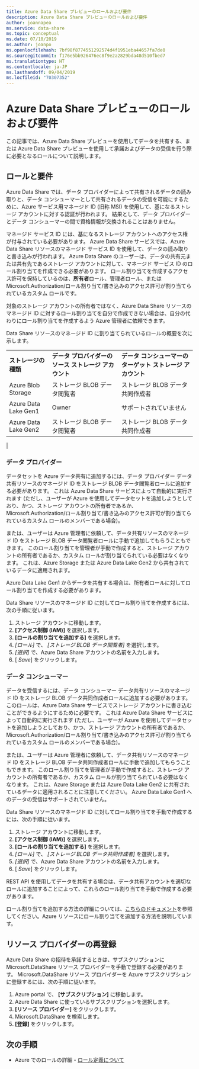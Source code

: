 ```yaml
---
title: Azure Data Share プレビューのロールおよび要件
description: Azure Data Share プレビューのロールおよび要件
author: joannapea
ms.service: data-share
ms.topic: conceptual
ms.date: 07/10/2019
ms.author: joanpo
ms.openlocfilehash: 7bf98f8774551292574d4f1951eba44657fa7de0
ms.sourcegitcommit: f176e5bb926476ec8f9e2a2829bda48d510fbed7
ms.translationtype: HT
ms.contentlocale: ja-JP
ms.lasthandoff: 09/04/2019
ms.locfileid: "70307352"
---
```

# <a name="roles-and-requirements-for-azure-data-share-preview"></a>Azure Data Share プレビューのロールおよび要件

この記事では、Azure Data Share プレビューを使用してデータを共有する、または Azure Data Share プレビューを使用して承諾およびデータの受信を行う際に必要となるロールについて説明します。 

## <a name="roles-and-requirements"></a>ロールと要件

Azure Data Share では、データ プロバイダーによって共有されるデータの読み取りと、データ コンシューマーとして共有されるデータの受信を可能にするために、Azure サービス用マネージド ID (旧称 MSI) を使用して、基になるストレージ アカウントに対する認証が行われます。 結果として、データ プロバイダーとデータ コンシューマーの間で資格情報が交換されることはありません。 

マネージド サービス ID には、基になるストレージ アカウントへのアクセス権が付与されている必要があります。 Azure Data Share サービスでは、Azure Data Share リソースのマネージド サービス ID を使用して、データの読み取りと書き込みが行われます。 Azure Data Share のユーザーは、データの共有元または共有先であるストレージ アカウントに対して、マネージド サービス ID のロール割り当てを作成できる必要があります。 ロール割り当てを作成するアクセス許可を保持しているのは、**所有者**ロール、管理者ロール、または Microsoft.Authorization/ロール割り当て/書き込みのアクセス許可が割り当てられているカスタム ロールです。 

対象のストレージ アカウントの所有者ではなく、Azure Data Share リソースのマネージド ID に対するロール割り当てを自分で作成できない場合は、自分の代わりにロール割り当てを作成するよう Azure 管理者に依頼できます。 

Data Share リソースのマネージド ID に割り当てられているロールの概要を次に示します。

| |  |  |
|---|---|---|
|**ストレージの種類**|**データ プロバイダーのソース ストレージ アカウント**|**データ コンシューマーのターゲット ストレージ アカウント**|
|Azure Blob Storage| ストレージ BLOB データ閲覧者 | ストレージ BLOB データ共同作成者
|Azure Data Lake Gen1 | Owner | サポートされていません
|Azure Data Lake Gen2 | ストレージ BLOB データ閲覧者 | ストレージ BLOB データ共同作成者
|
### <a name="data-providers"></a>データ プロバイダー 
データセットを Azure データ共有に追加するには、データ プロバイダー データ共有リソースのマネージド ID をストレージ BLOB データ閲覧者ロールに追加する必要があります。 これは Azure Data Share サービスによって自動的に実行されます (ただし、ユーザーが Azure を使用してデータセットを追加しようとしており、かつ、ストレージ アカウントの所有者であるか、Microsoft.Authorization/ロール割り当て/書き込みのアクセス許可が割り当てられているカスタム ロールのメンバーである場合)。 

または、ユーザーは Azure 管理者に依頼して、データ共有リソースのマネージド ID をストレージ BLOB データ閲覧者ロールに手動で追加してもらうこともできます。 このロール割り当てを管理者が手動で作成すると、ストレージ アカウントの所有者であるか、カスタム ロールが割り当てられている必要はなくなります。 これは、Azure Storage または Azure Data Lake Gen2 から共有されているデータに適用されます。 

Azure Data Lake Gen1 からデータを共有する場合は、所有者ロールに対してロール割り当てを作成する必要があります。 

Data Share リソースのマネージド ID に対してロール割り当てを作成するには、次の手順に従います。

1. ストレージ アカウントに移動します。
1. **[アクセス制御 (IAM)]** を選択します。
1. **[ロールの割り当てを追加する]** を選択します。
1. *[ロール]* で、 *[ストレージ BLOB データ閲覧者]* を選択します。
1. *[選択]* で、Azure Data Share アカウントの名前を入力します。
1. [ *Save*] をクリックします。

### <a name="data-consumers"></a>データ コンシューマー
データを受信するには、データ コンシューマー データ共有リソースのマネージド ID をストレージ BLOB データ共同作成者ロールに追加する必要があります。 このロールは、Azure Data Share サービスでストレージ アカウントに書き込むことができるようにするために必要です。 これは Azure Data Share サービスによって自動的に実行されます (ただし、ユーザーが Azure を使用してデータセットを追加しようとしており、かつ、ストレージ アカウントの所有者であるか、Microsoft.Authorization/ロール割り当て/書き込みのアクセス許可が割り当てられているカスタム ロールのメンバーである場合)。 

または、ユーザーは Azure 管理者に依頼して、データ共有リソースのマネージド ID をストレージ BLOB データ共同作成者ロールに手動で追加してもらうこともできます。 このロール割り当てを管理者が手動で作成すると、ストレージ アカウントの所有者であるか、カスタム ロールが割り当てられている必要はなくなります。 これは、Azure Storage または Azure Data Lake Gen2 に共有されているデータに適用されることに注意してください。 Azure Data Lake Gen1 へのデータの受信はサポートされていません。 

Data Share リソースのマネージド ID に対してロール割り当てを手動で作成するには、次の手順に従います。

1. ストレージ アカウントに移動します。
1. **[アクセス制御 (IAM)]** を選択します。
1. **[ロールの割り当てを追加する]** を選択します。
1. *[ロール]* で、 *[ストレージ BLOB データ共同作成者]* を選択します。 
1. *[選択]* で、Azure Data Share アカウントの名前を入力します。
1. [ *Save*] をクリックします。

REST API を使用してデータを共有する場合は、データ共有アカウントを適切なロールに追加することによって、これらのロール割り当てを手動で作成する必要があります。 

ロール割り当てを追加する方法の詳細については、[こちらのドキュメント](https://docs.microsoft.com/azure/role-based-access-control/role-assignments-portal#add-a-role-assignment)を参照してください。Azure リソースにロール割り当てを追加する方法を説明しています。 

## <a name="resource-provider-registration"></a>リソース プロバイダーの再登録 

Azure Data Share の招待を承諾するときは、サブスクリプションに Microsoft.DataShare リソース プロバイダーを手動で登録する必要があります。 Microsoft.DataShare リソース プロバイダーを Azure サブスクリプションに登録するには、次の手順に従います。 

1. Azure portal で、 **[サブスクリプション]** に移動します。
1. Azure Data Share に使っているサブスクリプションを選択します。
1. **[リソース プロバイダー]** をクリックします。
1. Microsoft.DataShare を検索します。
1. **[登録]** をクリックします。

## <a name="next-steps"></a>次の手順

- Azure でのロールの詳細 - [ロール定義について](../role-based-access-control/role-definitions.md)

